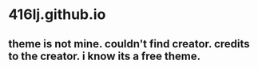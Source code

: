 # 416lj.github.io
## theme is not mine. couldn't find creator. credits to the creator. i know its a free theme.
